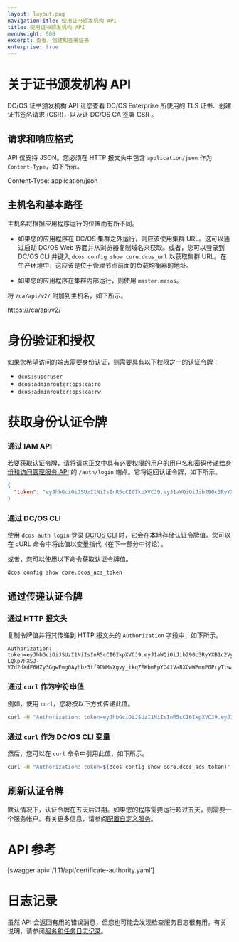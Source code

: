 ```yaml
---
layout: layout.pug
navigationTitle: 使用证书颁发机构 API
title: 使用证书颁发机构 API
menuWeight: 500
excerpt: 查看、创建和签署证书 
enterprise: true
---
```

<!-- The source repository for this topic is https://github.com/dcos/dcos-docs-site -->


# 关于证书颁发机构 API

DC/OS 证书颁发机构 API 让您查看 DC/OS Enterprise 所使用的 TLS 证书、创建证书签名请求 (CSR)，以及让 DC/OS CA 签署 CSR 。

## 请求和响应格式

API 仅支持 JSON。您必须在 HTTP 报文头中包含 `application/json` 作为 `Content-Type`，如下所示。

 Content-Type: application/json


## 主机名和基本路径

主机名将根据应用程序运行的位置而有所不同。

* 如果您的应用程序在 DC/OS 集群之外运行，则应该使用集群 URL。这可以通过启动 DC/OS Web 界面并从浏览器复制域名来获取。或者，您可以登录到 DC/OS CLI 并键入 `dcos config show core.dcos_url` 以获取集群 URL。在生产环境中，这应该是位于管理节点前面的负载均衡器的地址。

* 如果您的应用程序在集群内部运行，则使用 `master.mesos`。

将 `/ca/api/v2/` 附加到主机名，如下所示。

 https://<host-name-or-ip>/ca/api/v2/


# 身份验证和授权

如果您希望访问的端点需要身份认证，则需要具有以下权限之一的认证令牌：

- `dcos:superuser`
- `dcos:adminrouter:ops:ca:ro`
- `dcos:adminrouter:ops:ca:rw`

# 获取身份认证令牌

### 通过 IAM API

若要获取认证令牌，请将请求正文中具有必要权限的用户的用户名和密码传递给[身份和访问管理服务 API](/cn/1.11/security/ent/iam-api/) 的 `/auth/login` 端点。它将返回认证令牌，如下所示。

```json
{
  "token": "eyJhbGciOiJSUzI1NiIsInR5cCI6IkpXVCJ9.eyJ1aWQiOiJib290c3RyYXB1c2VyIiwiZXhwIjoxNDgyNjE1NDU2fQ.j3_31keWvK15shfh_BII7w_10MgAj4ay700Rub5cfNHyIBrWOXbedxdKYZN6ILW9vLt3t5uCAExOOFWJkYcsI0sVFcM1HSV6oIBvJ6UHAmS9XPqfZoGh0PIqXjE0kg0h0V5jjaeX15hk-LQkp7HXSJ-V7d2dXdF6HZy3GgwFmg0Ayhbz3tf9OWMsXgvy_ikqZEKbmPpYO41VaBXCwWPmnP0PryTtwaNHvCJo90ra85vV85C02NEdRHB7sqe4lKH_rnpz980UCmXdJrpO4eTEV7FsWGlFBuF5GAy7_kbAfi_1vY6b3ufSuwiuOKKunMpas9_NfDe7UysfPVHlAxJJgg"
}
```

### 通过 DC/OS CLI

使用 `dcos auth login` 登录 [DC/OS CLI](/cn/1.11/cli/) 时，它会在本地存储认证令牌值。您可以在 cURL 命令中将此值以变量指代（在下一部分中讨论）。

或者，您可以使用以下命令获取认证令牌值。

```bash
dcos config show core.dcos_acs_token
```

## 通过传递认证令牌

### 通过 HTTP 报文头

复制令牌值并将其传递到 HTTP 报文头的 `Authorization` 字段中，如下所示。

```http
Authorization: token=eyJhbGciOiJSUzI1NiIsInR5cCI6IkpXVCJ9.eyJ1aWQiOiJib290c3RyYXB1c2VyIiwiZXhwIjoxNDgyNjE1NDU2fQ.j3_31keWvK15shfh_BII7w_10MgAj4ay700Rub5cfNHyIBrWOXbedxdKYZN6ILW9vLt3t5uCAExOOFWJkYcsI0sVFcM1HSV6oIBvJ6UHAmS9XPqfZoGh0PIqXjE0kg0h0V5jjaeX15hk-LQkp7HXSJ-V7d2dXdF6HZy3GgwFmg0Ayhbz3tf9OWMsXgvy_ikqZEKbmPpYO41VaBXCwWPmnP0PryTtwaNHvCJo90ra85vV85C02NEdRHB7sqe4lKH_rnpz980UCmXdJrpO4eTEV7FsWGlFBuF5GAy7_kbAfi_1vY6b3ufSuwiuOKKunMpas9_NfDe7UysfPVHlAxJJgg
```

### 通过 `curl` 作为字符串值

例如，使用 `curl`，您将按以下方式传递此值。

```bash
curl -H "Authorization: token=eyJhbGciOiJSUzI1NiIsInR5cCI6IkpXVCJ9.eyJ1aWQiOiJib290c3RyYXB1c2VyIiwiZXhwIjoxNDgyNjE1NDU2fQ.j3_31keWvK15shfh_BII7w_10MgAj4ay700Rub5cfNHyIBrWOXbedxdKYZN6ILW9vLt3t5uCAExOOFWJkYcsI0sVFcM1HSV6oIBvJ6UHAmS9XPqfZoGh0PIqXjE0kg0h0V5jjaeX15hk-LQkp7HXSJ-V7d2dXdF6HZy3GgwFmg0Ayhbz3tf9OWMsXgvy_ikqZEKbmPpYO41VaBXCwWPmnP0PryTtwaNHvCJo90ra85vV85C02NEdRHB7sqe4lKH_rnpz980UCmXdJrpO4eTEV7FsWGlFBuF5GAy7_kbAfi_1vY6b3ufSuwiuOKKunMpas9_NfDe7UysfPVHlAxJJgg"
```

### 通过 `curl` 作为 DC/OS CLI 变量

然后，您可以在 `curl` 命令中引用此值，如下所示。

```bash
curl -H "Authorization: token=$(dcos config show core.dcos_acs_token)"
```

## 刷新认证令牌

默认情况下，认证令牌在五天后过期。如果您的程序需要运行超过五天，则需要一个服务帐户。有关更多信息，请参阅[配置自定义服务](/cn/1.11/security/ent/service-auth/custom-service-auth/)。

# API 参考

[swagger api='/1.11/api/certificate-authority.yaml']


# 日志记录

虽然 API 会返回有用的错误消息，但您也可能会发现检查服务日志很有用。有关说明，请参阅[服务和任务日志记录](/cn/1.11/monitoring/logging/)。
